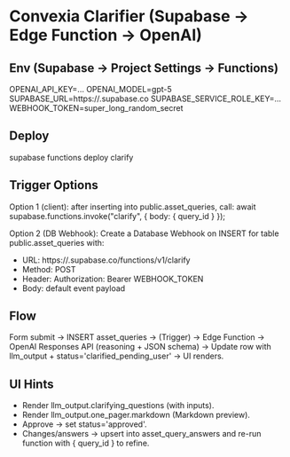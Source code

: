 # Convexia Clarifier (Supabase → Edge Function → OpenAI)

## Env (Supabase → Project Settings → Functions)
OPENAI_API_KEY=...
OPENAI_MODEL=gpt-5
SUPABASE_URL=https://<YOUR-PROJECT>.supabase.co
SUPABASE_SERVICE_ROLE_KEY=...
WEBHOOK_TOKEN=super_long_random_secret

## Deploy
supabase functions deploy clarify

## Trigger Options
Option 1 (client): after inserting into public.asset_queries, call:
  await supabase.functions.invoke("clarify", { body: { query_id } });

Option 2 (DB Webhook): Create a Database Webhook on INSERT for table public.asset_queries with:
  - URL: https://<YOUR-PROJECT>.supabase.co/functions/v1/clarify
  - Method: POST
  - Header: Authorization: Bearer WEBHOOK_TOKEN
  - Body: default event payload

## Flow
Form submit → INSERT asset_queries → (Trigger) → Edge Function
→ OpenAI Responses API (reasoning + JSON schema)
→ Update row with llm_output + status='clarified_pending_user' → UI renders.

## UI Hints
- Render llm_output.clarifying_questions (with inputs).
- Render llm_output.one_pager.markdown (Markdown preview).
- Approve → set status='approved'.
- Changes/answers → upsert into asset_query_answers and re-run function with { query_id } to refine.

